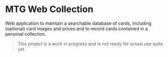 # MTG Web Collection

Web application to maintain a searchable database of cards, including
(optional) card images and prices and to record cards contained in a 
personal collection.

> This project is a work in progress and is not ready for actual use
> quite yet.
